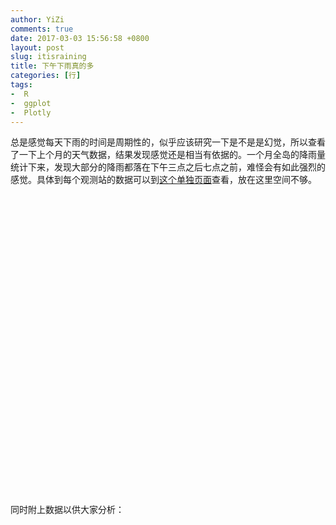 ```yaml
---
author: YiZi
comments: true
date: 2017-03-03 15:56:58 +0800
layout: post
slug: itisraining
title: 下午下雨真的多
categories: [行]
tags:
-  R
-  ggplot
-  Plotly
---
```


<script src="/public/js/jquery-1.12.4/jquery.min.js"></script>
<meta name="viewport" content="width=device-width, initial-scale=1" />
<script src="/public/js/bootstrap-3.3.5/js/bootstrap.min.js"></script>
<script src="/public/js/bootstrap-3.3.5/shim/html5shiv.min.js"></script>
<script src="/public/js/bootstrap-3.3.5/shim/respond.min.js"></script>
<script src="/public/js/navigation-1.1/tabsets.js"></script>
<script src="/public/js/htmlwidgets-0.8/htmlwidgets.js"></script>
<link href="/public/js/plotlyjs-1.16.3/plotly-htmlwidgets.css" rel="stylesheet" />
<script src="/public/js/plotlyjs-1.16.3/plotly-latest.min.js"></script>
<script src="/public/js/plotly-binding-4.5.6/plotly.js"></script>
<script src="/public/js/datatables-binding-0.2/datatables.js"></script>
<link href="/public/js/dt-core-1.10.12/css/jquery.dataTables.min.css" rel="stylesheet" />
<link href="/public/js/dt-core-1.10.12/css/jquery.dataTables.extra.css" rel="stylesheet" />
<script src="/public/js/dt-core-1.10.12/js/jquery.dataTables.min.js"></script>
<link href="/public/js/nouislider-7.0.10/jquery.nouislider.min.css" rel="stylesheet" />
<script src="/public/js/nouislider-7.0.10/jquery.nouislider.min.js"></script>
<link href="/public/js/selectize-0.12.0/selectize.bootstrap3.css" rel="stylesheet" />
<script src="/public/js/selectize-0.12.0/selectize.min.js"></script>

<p>总是感觉每天下雨的时间是周期性的，似乎应该研究一下是不是是幻觉，所以查看了一下上个月的天气数据，结果发现感觉还是相当有依据的。一个月全岛的降雨量统计下来，发现大部分的降雨都落在下午三点之后七点之前，难怪会有如此强烈的感觉。具体到每个观测站的数据可以到<a href="/pages/febrainsg.html">这个单独页面</a>查看，放在这里空间不够。</p>

<div id="htmlwidget-c15da2727476c84a741d" style="width:672px;height:480px;" class="plotly html-widget"></div>
<script type="application/json" data-for="htmlwidget-c15da2727476c84a741d">{"x":{"data":[{"x":[0,1,2,3,4,5,6,7,8,9,10,11,12,13,14,15,16,17,18,19,20,21,22,23],"y":[0.649122807017544,0.712280701754386,0.866666666666667,1.3859649122807,0.866666666666667,0.821052631578947,1.77543859649123,2.07368421052632,0.087719298245614,0.0912280701754386,0.52280701754386,3.50526315789474,7.2,8.34385964912281,6.91228070175439,17.6105263157895,30.3543859649123,36.3894736842105,15.6245614035088,8.43508771929825,2.47017543859649,1.25964912280702,0.533333333333333,0.301754385964912],"text":["Hour: 0<br>Rain: 0.65","Hour: 1<br>Rain: 0.71","Hour: 2<br>Rain: 0.87","Hour: 3<br>Rain: 1.39","Hour: 4<br>Rain: 0.87","Hour: 5<br>Rain: 0.82","Hour: 6<br>Rain: 1.78","Hour: 7<br>Rain: 2.07","Hour: 8<br>Rain: 0.09","Hour: 9<br>Rain: 0.09","Hour: 10<br>Rain: 0.52","Hour: 11<br>Rain: 3.51","Hour: 12<br>Rain: 7.2","Hour: 13<br>Rain: 8.34","Hour: 14<br>Rain: 6.91","Hour: 15<br>Rain: 17.61","Hour: 16<br>Rain: 30.35","Hour: 17<br>Rain: 36.39","Hour: 18<br>Rain: 15.62","Hour: 19<br>Rain: 8.44","Hour: 20<br>Rain: 2.47","Hour: 21<br>Rain: 1.26","Hour: 22<br>Rain: 0.53","Hour: 23<br>Rain: 0.3"],"key":null,"type":"bar","marker":{"autocolorscale":false,"color":"rgba(89,89,89,1)","line":{"width":1.88976377952756,"color":"transparent"}},"showlegend":false,"xaxis":"x","yaxis":"y","hoverinfo":"text","name":""}],"layout":{"margin":{"t":26.2283105022831,"r":7.30593607305936,"b":40.1826484018265,"l":37.2602739726027},"plot_bgcolor":"rgba(255,255,255,1)","paper_bgcolor":"rgba(255,255,255,1)","font":{"color":"rgba(0,0,0,1)","family":"","size":14.6118721461187},"xaxis":{"domain":[0,1],"type":"linear","autorange":false,"tickmode":"array","range":[-1.645,24.645],"ticktext":["0","5","10","15","20"],"tickvals":[0,5,10,15,20],"ticks":"outside","tickcolor":"rgba(51,51,51,1)","ticklen":3.65296803652968,"tickwidth":0.66417600664176,"showticklabels":true,"tickfont":{"color":"rgba(77,77,77,1)","family":"","size":11.689497716895},"tickangle":-0,"showline":false,"linecolor":null,"linewidth":0,"showgrid":true,"gridcolor":"rgba(235,235,235,1)","gridwidth":0.66417600664176,"zeroline":false,"anchor":"y","title":"Hours","titlefont":{"color":"rgba(0,0,0,1)","family":"","size":14.6118721461187},"hoverformat":".2f"},"yaxis":{"domain":[0,1],"type":"linear","autorange":false,"tickmode":"array","range":[-1.81947368421053,38.2089473684211],"ticktext":["0","10","20","30"],"tickvals":[0,10,20,30],"ticks":"outside","tickcolor":"rgba(51,51,51,1)","ticklen":3.65296803652968,"tickwidth":0.66417600664176,"showticklabels":true,"tickfont":{"color":"rgba(77,77,77,1)","family":"","size":11.689497716895},"tickangle":-0,"showline":false,"linecolor":null,"linewidth":0,"showgrid":true,"gridcolor":"rgba(235,235,235,1)","gridwidth":0.66417600664176,"zeroline":false,"anchor":"x","title":"Total Rainfall in Feb","titlefont":{"color":"rgba(0,0,0,1)","family":"","size":14.6118721461187},"hoverformat":".2f"},"shapes":[{"type":"rect","fillcolor":"transparent","line":{"color":"rgba(51,51,51,1)","width":0.66417600664176,"linetype":"solid"},"yref":"paper","xref":"paper","x0":0,"x1":1,"y0":0,"y1":1}],"showlegend":false,"legend":{"bgcolor":"rgba(255,255,255,1)","bordercolor":"transparent","borderwidth":1.88976377952756,"font":{"color":"rgba(0,0,0,1)","family":"","size":11.689497716895}},"barmode":"stack","bargap":0,"hovermode":"closest"},"source":"A","config":{"modeBarButtonsToAdd":[{"name":"Collaborate","icon":{"width":1000,"ascent":500,"descent":-50,"path":"M487 375c7-10 9-23 5-36l-79-259c-3-12-11-23-22-31-11-8-22-12-35-12l-263 0c-15 0-29 5-43 15-13 10-23 23-28 37-5 13-5 25-1 37 0 0 0 3 1 7 1 5 1 8 1 11 0 2 0 4-1 6 0 3-1 5-1 6 1 2 2 4 3 6 1 2 2 4 4 6 2 3 4 5 5 7 5 7 9 16 13 26 4 10 7 19 9 26 0 2 0 5 0 9-1 4-1 6 0 8 0 2 2 5 4 8 3 3 5 5 5 7 4 6 8 15 12 26 4 11 7 19 7 26 1 1 0 4 0 9-1 4-1 7 0 8 1 2 3 5 6 8 4 4 6 6 6 7 4 5 8 13 13 24 4 11 7 20 7 28 1 1 0 4 0 7-1 3-1 6-1 7 0 2 1 4 3 6 1 1 3 4 5 6 2 3 3 5 5 6 1 2 3 5 4 9 2 3 3 7 5 10 1 3 2 6 4 10 2 4 4 7 6 9 2 3 4 5 7 7 3 2 7 3 11 3 3 0 8 0 13-1l0-1c7 2 12 2 14 2l218 0c14 0 25-5 32-16 8-10 10-23 6-37l-79-259c-7-22-13-37-20-43-7-7-19-10-37-10l-248 0c-5 0-9-2-11-5-2-3-2-7 0-12 4-13 18-20 41-20l264 0c5 0 10 2 16 5 5 3 8 6 10 11l85 282c2 5 2 10 2 17 7-3 13-7 17-13z m-304 0c-1-3-1-5 0-7 1-1 3-2 6-2l174 0c2 0 4 1 7 2 2 2 4 4 5 7l6 18c0 3 0 5-1 7-1 1-3 2-6 2l-173 0c-3 0-5-1-8-2-2-2-4-4-4-7z m-24-73c-1-3-1-5 0-7 2-2 3-2 6-2l174 0c2 0 5 0 7 2 3 2 4 4 5 7l6 18c1 2 0 5-1 6-1 2-3 3-5 3l-174 0c-3 0-5-1-7-3-3-1-4-4-5-6z"},"click":"function(gd) { \n        // is this being viewed in RStudio?\n        if (location.search == '?viewer_pane=1') {\n          alert('To learn about plotly for collaboration, visit:\\n https://cpsievert.github.io/plotly_book/plot-ly-for-collaboration.html');\n        } else {\n          window.open('https://cpsievert.github.io/plotly_book/plot-ly-for-collaboration.html', '_blank');\n        }\n      }"}],"modeBarButtonsToRemove":["sendDataToCloud"]},"base_url":"https://plot.ly"},"evals":["config.modeBarButtonsToAdd.0.click"],"jsHooks":[]}</script>

<p> 同时附上数据以供大家分析：</p>

<div id="htmlwidget-39df8e29b733f33ef84f" style="width:100%;height:auto;" class="datatables html-widget"></div>
<script type="application/json" data-for="htmlwidget-39df8e29b733f33ef84f">{"x":{"filter":"top","filterHTML":"<tr>\n  <td>\u003c/td>\n  <td data-type=\"integer\" style=\"vertical-align: top;\">\n    <div class=\"form-group has-feedback\" style=\"margin-bottom: auto;\">\n      <input type=\"search\" placeholder=\"All\" class=\"form-control\" style=\"width: 100%;\"/>\n      <span class=\"glyphicon glyphicon-remove-circle form-control-feedback\">\u003c/span>\n    \u003c/div>\n    <div style=\"display: none; position: absolute; width: 200px;\">\n      <div data-min=\"0\" data-max=\"23\">\u003c/div>\n      <span style=\"float: left;\">\u003c/span>\n      <span style=\"float: right;\">\u003c/span>\n    \u003c/div>\n  \u003c/td>\n  <td data-type=\"number\" style=\"vertical-align: top;\">\n    <div class=\"form-group has-feedback\" style=\"margin-bottom: auto;\">\n      <input type=\"search\" placeholder=\"All\" class=\"form-control\" style=\"width: 100%;\"/>\n      <span class=\"glyphicon glyphicon-remove-circle form-control-feedback\">\u003c/span>\n    \u003c/div>\n    <div style=\"display: none; position: absolute; width: 200px;\">\n      <div data-min=\"0.087719298245614\" data-max=\"36.3894736842105\" data-scale=\"15\">\u003c/div>\n      <span style=\"float: left;\">\u003c/span>\n      <span style=\"float: right;\">\u003c/span>\n    \u003c/div>\n  \u003c/td>\n\u003c/tr>","data":[["1","2","3","4","5","6","7","8","9","10","11","12","13","14","15","16","17","18","19","20","21","22","23","24"],[0,1,2,3,4,5,6,7,8,9,10,11,12,13,14,15,16,17,18,19,20,21,22,23],[0.649122807017544,0.712280701754386,0.866666666666667,1.3859649122807,0.866666666666667,0.821052631578947,1.77543859649123,2.07368421052632,0.087719298245614,0.0912280701754386,0.52280701754386,3.50526315789474,7.2,8.34385964912281,6.91228070175439,17.6105263157895,30.3543859649123,36.3894736842105,15.6245614035088,8.43508771929825,2.47017543859649,1.25964912280702,0.533333333333333,0.301754385964912]],"container":"<table class=\"display\">\n  <thead>\n    <tr>\n      <th> \u003c/th>\n      <th>Hour\u003c/th>\n      <th>Rain\u003c/th>\n    \u003c/tr>\n  \u003c/thead>\n\u003c/table>","options":{"columnDefs":[{"className":"dt-right","targets":[1,2]},{"orderable":false,"targets":0}],"order":[],"autoWidth":false,"orderClasses":false,"orderCellsTop":true}},"evals":[],"jsHooks":[]}</script>